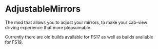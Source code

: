 # AdjustableMirrors
The mod that allows you to adjust your mirrors, to make your cab-view driving experience that more pleasureable.

Currently there are old builds available for FS17 as well as builds available for FS19.

